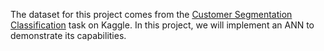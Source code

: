 The dataset for this project comes from the [Customer Segmentation Classification](https://www.kaggle.com/datasets/kaushiksuresh147/customer-segmentation) task on Kaggle.
In this project, we will implement an ANN to demonstrate its capabilities.
